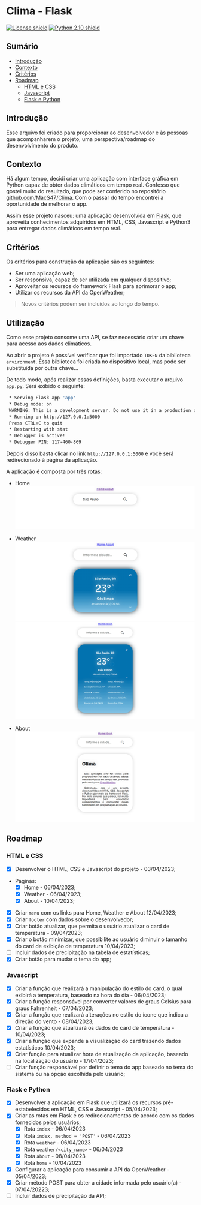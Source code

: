 # Clima - Flask

[![License shield](https://img.shields.io/badge/license-MIT-green?style=flat)](https://img.shields.io/)
[![Python 2.10 shield](https://img.shields.io/badge/python-v.310-blue?style=flat&logo)](https://img.shields.io/)

## Sumário

* [Introdução](#introdução)
* [Contexto](#contexto)
* [Critérios](#critérios)
* [Roadmap](#roadmap)
  * [HTML e CSS](#html-e-css)
  * [Javascript](#javascript)
  * [Flask e Python](#flask-e-python)

## Introdução

Esse arquivo foi criado para proporcionar ao desenvolvedor e às pessoas que acompanharem o projeto, uma perspectiva/roadmap do desenvolvimento do produto.

## Contexto

Há algum tempo, decidi criar uma aplicação com interface gráfica em Python capaz de obter dados climáticos em tempo real. Confesso que gostei muito do resultado, que pode ser conferido no repositório [github.com/MacS47/Clima](https://github.com/MacS47/Clima). Com o passar do tempo encontrei a oportunidade de melhorar o app.

Assim esse projeto nasceu: uma aplicação desenvolvida em [Flask](https://flask.palletsprojects.com/en/2.2.x/quickstart/), que aproveita conhecimentos adquiridos em HTML, CSS, Javascript e Python3 para entregar dados climáticos em tempo real.

## Critérios

Os critérios para construção da aplicação são os seguintes:

* Ser uma aplicação web;
* Ser responsiva, capaz de ser utilizada em qualquer dispositivo;
* Aproveitar os recursos do framework Flask para aprimorar o app;
* Utilizar os recursos da API da OpenWeather;

> Novos critérios podem ser incluídos ao longo do tempo.

## Utilização

Como esse projeto consome uma API, se faz necessário criar um chave para acesso aos dados climáticos.

Ao abrir o projeto é possível verificar que foi importado `TOKEN` da biblioteca `environment`. Essa biblioteca foi criada no dispositivo local, mas pode ser substituída por outra chave...

De todo modo, após realizar essas definições, basta executar o arquivo `app.py`. Será exibido o seguinte:

```bash
 * Serving Flask app 'app'
 * Debug mode: on
 WARNING: This is a development server. Do not use it in a production deployment. Use a production WSGI server instead.
 * Running on http://127.0.0.1:5000
 Press CTRL+C to quit
 * Restarting with stat
 * Debugger is active!
 * Debugger PIN: 117-460-869
```

Depois disso basta clicar no link `http://127.0.0.1:5000` e você será redirecionado à página da aplicação.

A aplicação é composta por três rotas:

* Home
![Captura de tela da página Home](./Screenshots/home.png)

* Weather
![Captura de tela da página Weather com os dados climáticos da cidade de São Paulo](./Screenshots/weather.png)
![Captura de tela da página Weather com o card principal expandido](./Screenshots/weather_expand.png)

* About
![Captura de tela da página About](./Screenshots/about.png)

## Roadmap

### **HTML e CSS**

* [x] Desenvolver o HTML, CSS e Javascript do projeto - 03/04/2023;
* Páginas:
  * [x] Home - 06/04/2023;
  * [x] Weather - 06/04/2023;
  * [x] About - 10/04/2023;
* [x] Criar `menu` com os links para Home, Weather e About 12/04/2023;
* [x] Criar `footer` com dados sobre o desenvolvedor;
* [x] Criar botão atualizar, que permita o usuário atualizar o card de temperatura - 09/04/2023;
* [x] Criar o botão minimizar, que possibilite ao usuário diminuir o tamanho do card de exibição de temperatura 10/04/2023;
* [ ] Incluir dados de precipitação na tabela de estatísticas;
* [x] Criar botão para mudar o tema do app;

### **Javascript**

* [x] Criar a função que realizará a manipulação do estilo do card, o qual exibirá a temperatura, baseado na hora do dia - 06/04/2023;
* [x] Criar a função responsável por converter valores de graus Celsius para graus Fahrenheit - 07/04/2023;
* [x] Criar a função que realizará alterações no estilo do ícone que indica a direção do vento - 08/04/2023;
* [x] Criar a função que atualizará os dados do card de temperatura - 10/04/2023;
* [x] Criar a função que expande a visualização do card trazendo dados estatísticos 10/04/2023;
* [x] Criar função para atualizar hora de atualização da aplicação, baseado na localização do usuário - 17/04/2023;
* [ ] Criar função responsável por definir o tema do app baseado no tema do sistema ou na opção escolhida pelo usuário;

### **Flask e Python**

* [x] Desenvolver a aplicação em Flask que utilizará os recursos pré-estabelecidos em HTML, CSS e Javascript - 05/04/2023;
* [x] Criar as rotas em Flask e os redirecionamentos de acordo com os dados fornecidos pelos usuários;
  * [x] Rota `index` - 06/04/2023
  * [x] Rota `index, method = 'POST'` - 06/04/2023
  * [x] Rota `weather` - 06/04/2023
  * [x] Rota `weather/<city_name>` - 06/04/2023
  * [x] Rota `about` - 08/04/2023
  * [x] Rota `home` - 10/04/2023
* [x] Configurar a aplicação para consumir a API da OpenWeather - 05/04/2023;
* [x] Criar método POST para obter a cidade informada pelo usuário(a) - 07/04/20223;
* [ ] Incluir dados de precipitação da API;
